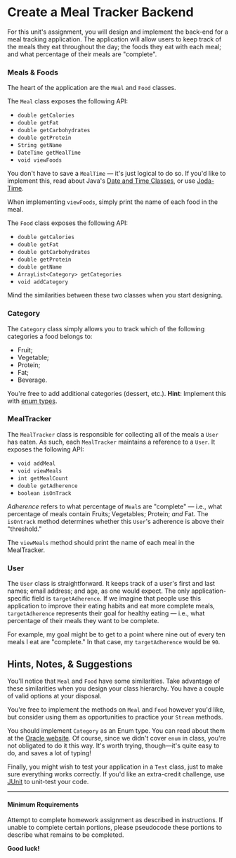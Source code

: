 # Create a Meal Tracker Backend

For this unit's assignment, you will design and implement the back-end for a meal tracking application. The application will allow users to keep track of the meals they eat throughout the day; the foods they eat with each meal; and what percentage of their meals are "complete". 

### Meals & Foods

The heart of the application are the `Meal` and `Food` classes. 

The `Meal` class exposes the following API:

* `double getCalories`
* `double getFat`
* `double getCarbohydrates`
* `double getProtein`
* `String getName`
* `DateTime getMealTime`
* `void viewFoods`

You don't have to save a `MealTime` &mdash; it's just logical to do so. If you'd like to implement this, read about Java's [Date and Time Classes](https://docs.oracle.com/javase/tutorial/datetime/iso/datetime.html), or use [Joda-Time](www.joda.org/joda-time/quickstart.htm).

When implementing `viewFoods`, simply print the name of each food in the meal.

The `Food` class exposes the following API:

* `double getCalories`
* `double getFat`
* `double getCarbohydrates`
* `double getProtein`
* `double getName`
* `ArrayList<Category> getCategories`
* `void addCategory`

Mind the similarities between these two classes when you start designing.

### Category

The `Category` class simply allows you to track which of the following categories a food belongs to:

* Fruit;
* Vegetable;
* Protein;
* Fat;
* Beverage.

You're free to add additional categories (dessert, etc.). __Hint__: Implement this with [enum types](https://docs.oracle.com/javase/tutorial/java/javaOO/enum.html).

### MealTracker

The `MealTracker` class is responsible for collecting all of the meals a `User` has eaten. As such, each `MealTracker` maintains a reference to a `User`. It exposes the following API:

* `void addMeal`
* `void viewMeals`
* `int getMealCount`
* `double getAdherence`
* `boolean isOnTrack`

_Adherence_ refers to what percentage of `Meal`s are "complete" &mdash; i.e., what percentage of meals contain Fruits; Vegetables; Protein; _and_ Fat. The `isOntrack` method determines whether this `User`'s adherence is above their "threshold."

The `viewMeals` method should print the name of each meal in the MealTracker.

### User

The `User` class is straightforward. It keeps track of a user's first and last names; email address; and age, as one would expect. The only application-specific field is `targetAdherence`. If we imagine that people use this application to improve their eating habits and eat more complete meals, `targetAdherence` represents their goal for healthy eating &mdash; i.e., what percentage of their meals they want to be complete.

For example, my goal might be to get to a point where nine out of every ten meals I eat are "complete." In that case, my `targetAdherence` would be `90`.

## Hints, Notes, & Suggestions

You'll notice that `Meal` and `Food` have some similarities. Take advantage of these similarities when you design your class hierarchy. You have a couple of valid options at your disposal.

You're free to implement the methods on `Meal` and `Food` however you'd like, but consider using them as opportunities to practice your `Stream` methods.

You should implement `Category` as an Enum type. You can read about them at the [Oracle website](https:://docs.oracle.com/javase/tutorial/java/javaOO/enum.html). Of course, since we didn't cover `enum` in class, you're not obligated to do it this way. It's worth trying, though—it's quite easy to do, and saves a lot of typing!

Finally, you might wish to test your application in a `Test` class, just to make sure everything works correctly. If you'd like an extra-credit challenge, use [JUnit](http://junit.org/junit4) to unit-test your code. 

- - -

#### Minimum Requirements

Attempt to complete homework assignment as described in instructions. If unable to complete certain portions, please pseudocode these portions to describe what remains to be completed.

__Good luck!__
